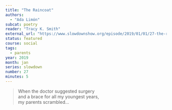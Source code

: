 ```yaml
---
title: "The Raincoat"
authors:
  - "Ada Limón"
subcat: poetry
reader: "Tracy K. Smith"
external_url: "https://www.slowdownshow.org/episode/2019/01/01/27-the-raincoat"
status: featured
course: social
tags:
  - parents
year: 2019
month: jan
series: slowdown
number: 27
minutes: 5
---
```


> When the doctor suggested surgery  
and a brace for all my youngest years,  
my parents scrambled...
